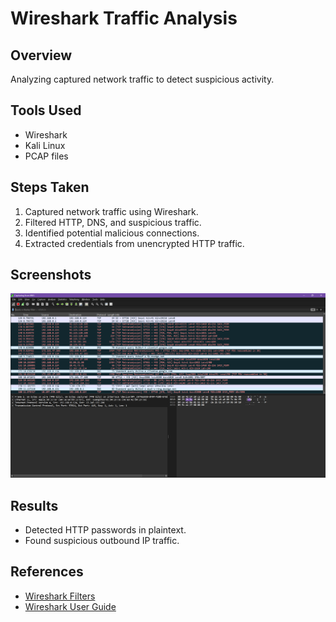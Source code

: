 # Wireshark Traffic Analysis

## Overview
Analyzing captured network traffic to detect suspicious activity.

## Tools Used
- Wireshark
- Kali Linux
- PCAP files

## Steps Taken
1. Captured network traffic using Wireshark.
2. Filtered HTTP, DNS, and suspicious traffic.
3. Identified potential malicious connections.
4. Extracted credentials from unencrypted HTTP traffic.

## Screenshots
![Wireshark Capture](wireshark.png)

## Results
- Detected HTTP passwords in plaintext.
- Found suspicious outbound IP traffic.

## References
- [Wireshark Filters](https://wiki.wireshark.org/DisplayFilters)
- [Wireshark User Guide](https://www.wireshark.org/docs/)
